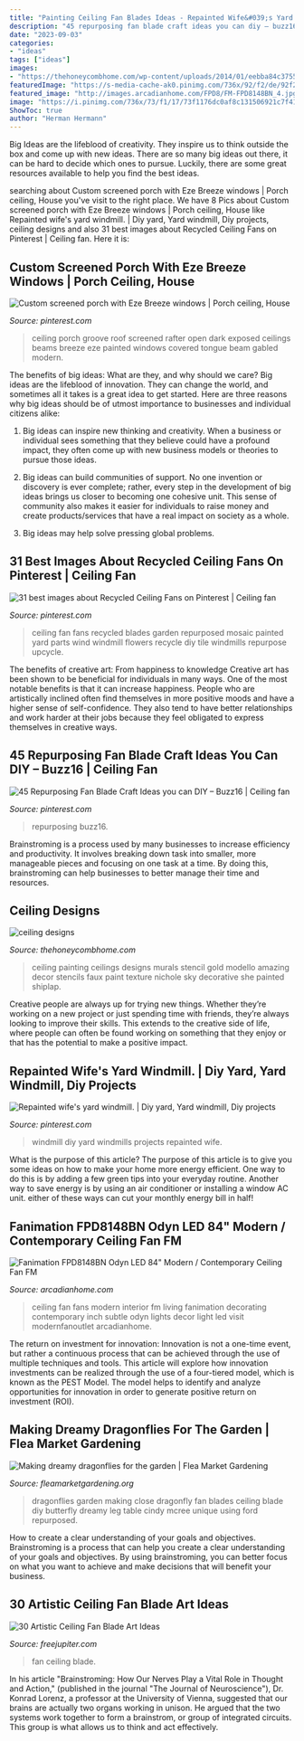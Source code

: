 ```yaml
---
title: "Painting Ceiling Fan Blades Ideas - Repainted Wife&#039;s Yard Windmill."
description: "45 repurposing fan blade craft ideas you can diy – buzz16"
date: "2023-09-03"
categories:
- "ideas"
tags: ["ideas"]
images:
- "https://thehoneycombhome.com/wp-content/uploads/2014/01/eebba84c37553593c420bb746f349115.jpg"
featuredImage: "https://s-media-cache-ak0.pinimg.com/736x/92/f2/de/92f2dedca1ac0172f708fe60634f1188.jpg"
featured_image: "http://images.arcadianhome.com/FPD8/FM-FPD8148BN_4.jpg"
image: "https://i.pinimg.com/736x/73/f1/17/73f1176dc0af8c131506921c7f41f82f--enclosed-decks-tongue-and-groove-ceiling.jpg"
ShowToc: true
author: "Herman Hermann"
---
```



Big Ideas are the lifeblood of creativity. They inspire us to think outside the box and come up with new ideas. There are so many big ideas out there, it can be hard to decide which ones to pursue. Luckily, there are some great resources available to help you find the best ideas.

	

		
searching about Custom screened porch with Eze Breeze windows | Porch ceiling, House you've visit to the right place. We have 8 Pics about Custom screened porch with Eze Breeze windows | Porch ceiling, House like Repainted wife&#039;s yard windmill. | Diy yard, Yard windmill, Diy projects, ceiling designs and also 31 best images about Recycled Ceiling Fans on Pinterest | Ceiling fan. Here it is:
		
    
## Custom Screened Porch With Eze Breeze Windows | Porch Ceiling, House

<img loading=lazy src="https://i.pinimg.com/736x/73/f1/17/73f1176dc0af8c131506921c7f41f82f--enclosed-decks-tongue-and-groove-ceiling.jpg" onerror="this.onerror=null;this.src='https://tse3.mm.bing.net/th?id=OIP.sdAmHXG1smTPCn2aDQCa7wHaLH&amp;pid=15.1';" alt="Custom screened porch with Eze Breeze windows | Porch ceiling, House">

_Source: pinterest.com_

>ceiling porch groove roof screened rafter open dark exposed ceilings beams breeze eze painted windows covered tongue beam gabled modern. 

	

The benefits of big ideas: What are they, and why should we care?
Big ideas are the lifeblood of innovation. They can change the world, and sometimes all it takes is a great idea to get started. Here are three reasons why big ideas should be of utmost importance to businesses and individual citizens alike: 
1) Big ideas can inspire new thinking and creativity. When a business or individual sees something that they believe could have a profound impact, they often come up with new business models or theories to pursue those ideas. 

2) Big ideas can build communities of support. No one invention or discovery is ever complete; rather, every step in the development of big ideas brings us closer to becoming one cohesive unit. This sense of community also makes it easier for individuals to raise money and create products/services that have a real impact on society as a whole. 

3) Big ideas may help solve pressing global problems.

    
## 31 Best Images About Recycled Ceiling Fans On Pinterest | Ceiling Fan

<img loading=lazy src="https://s-media-cache-ak0.pinimg.com/736x/92/f2/de/92f2dedca1ac0172f708fe60634f1188.jpg" onerror="this.onerror=null;this.src='https://tse3.mm.bing.net/th?id=OIP.1MxPD9qusNQFgmsZtJc7YQHaJ4&amp;pid=15.1';" alt="31 best images about Recycled Ceiling Fans on Pinterest | Ceiling fan">

_Source: pinterest.com_

>ceiling fan fans recycled blades garden repurposed mosaic painted yard parts wind windmill flowers recycle diy tile windmills repurpose upcycle. 

	

The benefits of creative art: From happiness to knowledge
Creative art has been shown to be beneficial for individuals in many ways. One of the most notable benefits is that it can increase happiness. People who are artistically inclined often find themselves in more positive moods and have a higher sense of self-confidence. They also tend to have better relationships and work harder at their jobs because they feel obligated to express themselves in creative ways.

    
## 45 Repurposing Fan Blade Craft Ideas You Can DIY – Buzz16 | Ceiling Fan

<img loading=lazy src="https://i.pinimg.com/originals/e9/48/75/e94875fb84fe3e56b058d6a27764d7a0.jpg" onerror="this.onerror=null;this.src='https://tse3.mm.bing.net/th?id=OIP.WVSU6yW662ZXjLy8dhA60QHaPw&amp;pid=15.1';" alt="45 Repurposing Fan Blade Craft Ideas you can DIY – Buzz16 | Ceiling fan">

_Source: pinterest.com_

>repurposing buzz16. 

	

Brainstroming is a process used by many businesses to increase efficiency and productivity. It involves breaking down task into smaller, more manageable pieces and focusing on one task at a time. By doing this, brainstroming can help businesses to better manage their time and resources.

    
## Ceiling Designs

<img loading=lazy src="https://thehoneycombhome.com/wp-content/uploads/2014/01/eebba84c37553593c420bb746f349115.jpg" onerror="this.onerror=null;this.src='https://tse2.mm.bing.net/th?id=OIP.yRuTLXoch21H_Sm8i4KmRAHaJ4&amp;pid=15.1';" alt="ceiling designs">

_Source: thehoneycombhome.com_

>ceiling painting ceilings designs murals stencil gold modello amazing decor stencils faux paint texture nichole sky decorative she painted shiplap. 

	

Creative people are always up for trying new things. Whether they’re working on a new project or just spending time with friends, they’re always looking to improve their skills. This extends to the creative side of life, where people can often be found working on something that they enjoy or that has the potential to make a positive impact.

    
## Repainted Wife&#039;s Yard Windmill. | Diy Yard, Yard Windmill, Diy Projects

<img loading=lazy src="https://i.pinimg.com/736x/21/da/75/21da752e2491b42666873f342e42fe84.jpg" onerror="this.onerror=null;this.src='https://tse2.mm.bing.net/th?id=OIP.i4dCghhwNaETcyKM07mbxwHaJ3&amp;pid=15.1';" alt="Repainted wife&#039;s yard windmill. | Diy yard, Yard windmill, Diy projects">

_Source: pinterest.com_

>windmill diy yard windmills projects repainted wife. 

	

What is the purpose of this article?
The purpose of this article is to give you some ideas on how to make your home more energy efficient. One way to do this is by adding a few green tips into your everyday routine. Another way to save energy is by using an air conditioner or installing a window AC unit. either of these ways can cut your monthly energy bill in half!

    
## Fanimation FPD8148BN Odyn LED 84&quot; Modern / Contemporary Ceiling Fan FM

<img loading=lazy src="http://images.arcadianhome.com/FPD8/FM-FPD8148BN_4.jpg" onerror="this.onerror=null;this.src='https://tse3.mm.bing.net/th?id=OIP.8wxgAxpQRCmwq_aCdMtFZgHaKf&amp;pid=15.1';" alt="Fanimation FPD8148BN Odyn LED 84&quot; Modern / Contemporary Ceiling Fan FM">

_Source: arcadianhome.com_

>ceiling fan fans modern interior fm living fanimation decorating contemporary inch subtle odyn lights decor light led visit modernfanoutlet arcadianhome. 

	

The return on investment for innovation:
Innovation is not a one-time event, but rather a continuous process that can be achieved through the use of multiple techniques and tools. This article will explore how innovation investments can be realized through the use of a four-tiered model, which is known as the PEST Model. The model helps to identify and analyze opportunities for innovation in order to generate positive return on investment (ROI).

    
## Making Dreamy Dragonflies For The Garden | Flea Market Gardening

<img loading=lazy src="http://www.fleamarketgardening.org/wp-content/uploads/2013/04/Cindy-Ford-McRee-close-up.jpg" onerror="this.onerror=null;this.src='https://tse3.mm.bing.net/th?id=OIP.VlHQGuA-c4E9IRF9a68hUgHaEI&amp;pid=15.1';" alt="Making dreamy dragonflies for the garden | Flea Market Gardening">

_Source: fleamarketgardening.org_

>dragonflies garden making close dragonfly fan blades ceiling blade diy butterfly dreamy leg table cindy mcree unique using ford repurposed. 

	

How to create a clear understanding of your goals and objectives.
Brainstroming is a process that can help you create a clear understanding of your goals and objectives. By using brainstroming, you can better focus on what you want to achieve and make decisions that will benefit your business.

    
## 30 Artistic Ceiling Fan Blade Art Ideas

<img loading=lazy src="http://www.freejupiter.com/wp-content/uploads/2017/12/Ceiling-Fan-Blade-Art-Ideas-10.jpg" onerror="this.onerror=null;this.src='https://tse1.mm.bing.net/th?id=OIP.cLhoOq-M7yMjLjR0SpItKgHaK9&amp;pid=15.1';" alt="30 Artistic Ceiling Fan Blade Art Ideas">

_Source: freejupiter.com_

>fan ceiling blade. 

	

In his article "Brainstroming: How Our Nerves Play a Vital Role in Thought and Action," (published in the journal "The Journal of Neuroscience"), Dr. Konrad Lorenz, a professor at the University of Vienna, suggested that our brains are actually two organs working in unison. He argued that the two systems work together to form a brainstrom, or group of integrated circuits. This group is what allows us to think and act effectively.

